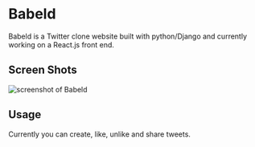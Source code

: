 # Babeld

Babeld is a Twitter clone website built with python/Django and currently working
on a React.js front end.

## Screen Shots
![screenshot of Babeld](https://media.giphy.com/media/OZdurEECV7q6YWOZOw/giphy.gif)


## Usage
Currently you can create, like, unlike and share tweets.


